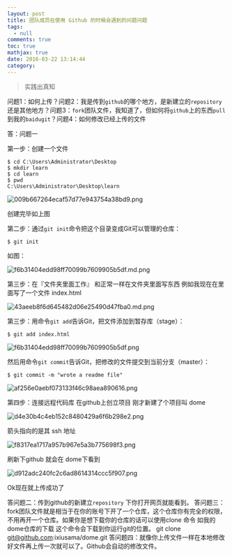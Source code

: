 ```yaml
---
layout: post
title: 团队成员在使用 Github 的时候会遇到的问题问题
tags:
  - null
comments: true
toc: true
mathjax: true
date: 2016-03-22 13:14:44
category:
---
```


<!-- HTML -->
<blockquote class="blockquote-center">实践出真知</blockquote>


问题1：如何上传？问题2：我是传到`github`的哪个地方，是新建立的`repository`还是其他地方？问题3：`fork`团队文件，我知道了，但如何将`github`上的东西`pull`到我的`baidugit`？问题4：如何修改已经上传的文件

<!--more-->

答：问题一

第一步：创建一个文件

    $ cd C:\Users\Administrator\Desktop
    $ mkdir learn
    $ cd learn
    $ pwd
    C:\Users\Administrator\Desktop\learn

![009b667264ecaf57d77e943754a38bd9.png](http://moefq.com/images/2016/03/22/009b667264ecaf57d77e943754a38bd9.png)


创建完毕如上图


第二步：通过`git init`命令把这个目录变成Git可以管理的仓库：

    $ git init

如图：

![f6b31404edd98ff70099b7609905b5df.md.png](http://moefq.com/images/2016/03/22/f6b31404edd98ff70099b7609905b5df.md.png)

第三步：在『文件夹里面工作』
和正常一样在文件夹里面写东西
例如我现在在里面写了一个文件 index.html

![43aeeb8f6d645482d06e25490d47fba0.md.png](http://moefq.com/images/2016/03/22/43aeeb8f6d645482d06e25490d47fba0.md.png)

第三步：用命令`git add`告诉Git，把文件添加到暂存库（stage）：

    $ git add index.html

![f6b31404edd98ff70099b7609905b5df.png](http://moefq.com/images/2016/03/22/f6b31404edd98ff70099b7609905b5df.png)


然后用命令`git commit`告诉Git，把修改的文件提交到当前分支（master）：

    $ git commit -m "wrote a readme file"

![af256e0aebf073133f46c98aea890616.png](http://moefq.com/images/2016/03/22/af256e0aebf073133f46c98aea890616.png)

第四步：连接远程代码库
在github上创立项目
刚才新建了个项目叫 dome 

![d4e30b4c4eb152c8480429a6f6b298e2.png](http://moefq.com/images/2016/03/22/d4e30b4c4eb152c8480429a6f6b298e2.png)

箭头指向的是其 ssh 地址

![f8317ea1717a957b967e5a3b775698f3.png](http://moefq.com/images/2016/03/22/f8317ea1717a957b967e5a3b775698f3.png)

刷新下github 就会在 dome下看到

![d912adc240fc2c6ad8614314ccc5f907.png](http://moefq.com/images/2016/03/22/d912adc240fc2c6ad8614314ccc5f907.png)

Ok现在就上传成功了
 

答问题二：传到github的新建立`repository` 下你打开网页就能看到。
答问题三：fork团队文件就是相当于在你的账号下开了一个仓库，这个仓库你有完全的权限，不用再开一个仓库。如果你是想下载你的仓库的话可以使用clone 命令
如我的dome仓库的下载 这个命令会下载到你运行git的位置。
    git clone git@github.com:ixiusama/dome.git
答问题四：就像你上传文件一样在本地修改好文件再上传一次就可以了。Github会自动的修改文件。
